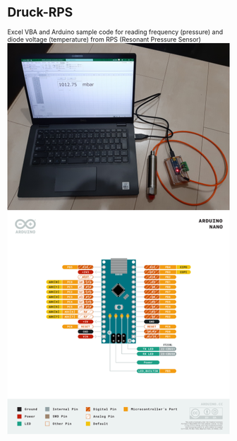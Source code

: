 # Druck-RPS
Excel VBA and Arduino sample code for reading frequency (pressure) and diode voltage (temperature) from RPS (Resonant Pressure Sensor)<BR>
![Alt text](https://github.com/ed0sidik/Druck-RPS/blob/main/RPS-Arduino-Excel.jpg?raw=true)<BR>
![Alt text](https://github.com/ed0sidik/Druck-RPS/blob/main/Pinout-NANO_latest.png?raw=true)<BR>
